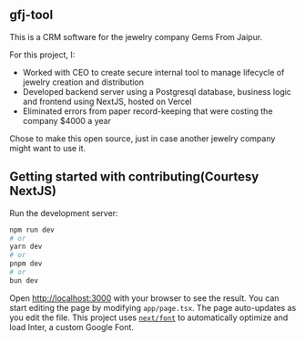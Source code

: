 ## gfj-tool

This is a CRM software for the jewelry company Gems From Jaipur. 

For this project, I:
- Worked with CEO to create secure internal tool to manage lifecycle of jewelry creation and distribution
- Developed backend server using a Postgresql database, business logic and frontend using NextJS, hosted on Vercel
- Eliminated errors from paper record-keeping that were costing the company $4000 a year

Chose to make this open source, just in case another jewelry company might want to use it. 

## Getting started with contributing(Courtesy NextJS)

Run the development server:

```bash
npm run dev
# or
yarn dev
# or
pnpm dev
# or
bun dev
```
Open [http://localhost:3000](http://localhost:3000) with your browser to see the result.
You can start editing the page by modifying `app/page.tsx`. The page auto-updates as you edit the file.
This project uses [`next/font`](https://nextjs.org/docs/basic-features/font-optimization) to automatically optimize and load Inter, a custom Google Font.

